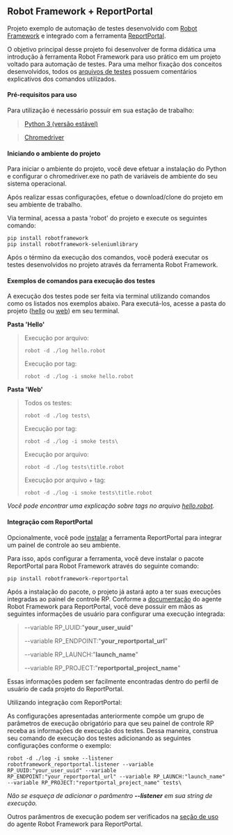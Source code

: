 ## Robot Framework + ReportPortal
Projeto exemplo de automação de testes desenvolvido com [Robot Framework](https://robotframework.org/) e integrado com a ferramenta [ReportPortal](https://reportportal.io/).

O objetivo principal desse projeto foi desenvolver de forma didática uma introdução à ferramenta Robot Framework para uso prático em um projeto voltado para automação de testes. Para uma melhor fixação dos conceitos desenvolvidos, todos os [arquivos de testes](https://github.com/notfounnd/robot-framework/tree/master/robot) possuem comentários explicativos dos comandos utilizados.

#### Pré-requisitos para uso
Para utilização é necessário possuir em sua estação de trabalho:

> [Python 3 (versão estável)](https://www.python.org/downloads/)

> [Chromedriver](https://chromedriver.storage.googleapis.com/index.html)

#### Iniciando o ambiente do projeto
Para iniciar o ambiente do projeto, você deve efetuar a instalação do Python e configurar o chromedriver.exe no path de variáveis de ambiente do seu sistema operacional.

Após realizar essas configurações, efetue o download/clone do projeto em seu ambiente de trabalho.

Via terminal, acessa a pasta 'robot' do projeto e execute os seguintes comando:

```
pip install robotframework
pip install robotframework-seleniumlibrary
```

Após o término da execução dos comandos, você poderá executar os testes desenvolvidos no projeto através da ferramenta Robot Framework.

#### Exemplos de comandos para execução dos testes
A execução dos testes pode ser feita via terminal utilizando comandos como os listados nos exemplos abaixo. Para executá-los, acesse a pasta do projeto ([hello](https://github.com/notfounnd/robot-framework/tree/master/robot/hello) ou [web](https://github.com/notfounnd/robot-framework/tree/master/robot/web)) em seu terminal.

**Pasta 'Hello'**
> Execução por arquivo:
> ```
> robot -d ./log hello.robot
> ```
>
> Execução por tag:
> ```
> robot -d ./log -i smoke hello.robot
> ```

**Pasta 'Web'**
> Todos os testes:
> ```
> robot -d ./log tests\
> ```
>
> Execução por tag:
> ```
> robot -d ./log -i smoke tests\
> ```
> Execução por arquivo:
> ```
> robot -d ./log tests\title.robot
> ```
>
> Execução por arquivo + tag:
> ```
> robot -d ./log -i smoke tests\title.robot
> ```

_Você pode encontrar uma explicação sobre tags no arquivo [hello.robot](https://github.com/notfounnd/robot-framework/blob/master/robot/hello/hello.robot)._

#### Integração com ReportPortal
Opcionalmente, você pode [instalar](https://reportportal.io/installation) a ferramenta ReportPortal para integrar um painel de controle ao seu ambiente.

Para isso, após configurar a ferramenta, você deve instalar o pacote ReportPortal para Robot Framework através do seguinte comando:

```
pip install robotframework-reportportal
```

Após a instalação do pacote, o projeto já astará apto a ter suas execuções integradas ao painel de controle RP. Conforme a [documentação](https://github.com/reportportal/agent-Python-RobotFramework#reportportal-robotframework-agent) do agente Robot Framework para ReportPortal, você deve possuir em mãos as seguintes informações de usuário para configurar uma execução integrada:

> --variable RP_UUID:"**your_user_uuid**"
>
> --variable RP_ENDPOINT:"**your_reportportal_url**"
>
> --variable RP_LAUNCH:"**launch_name**"
>
> --variable RP_PROJECT:"**reportportal_project_name**"

Essas informações podem ser facilmente encontradas dentro do perfil de usuário de cada projeto do ReportPortal.

Utilizando integração com ReportPortal:

As configurações apresentadas anteriormente compõe um grupo de parâmetros de execução obrigatório para que seu painel de controle RP receba as informações de execução dos testes. Dessa maneira, construa seu comando de execução dos testes adicionando as seguintes configurações conforme o exemplo: 
```
robot -d ./log -i smoke --listener robotframework_reportportal.listener --variable RP_UUID:"your_user_uuid" --variable RP_ENDPOINT:"your_reportportal_url" --variable RP_LAUNCH:"launch_name" --variable RP_PROJECT:"reportportal_project_name" tests\
```
_Não se esqueça de adicionar o parâmentro **--listener** em sua string de execução._

Outros parâmentros de execução podem ser verificados na [seção de uso](https://github.com/reportportal/agent-Python-RobotFramework#usage) do agente Robot Framework para ReportPortal.

